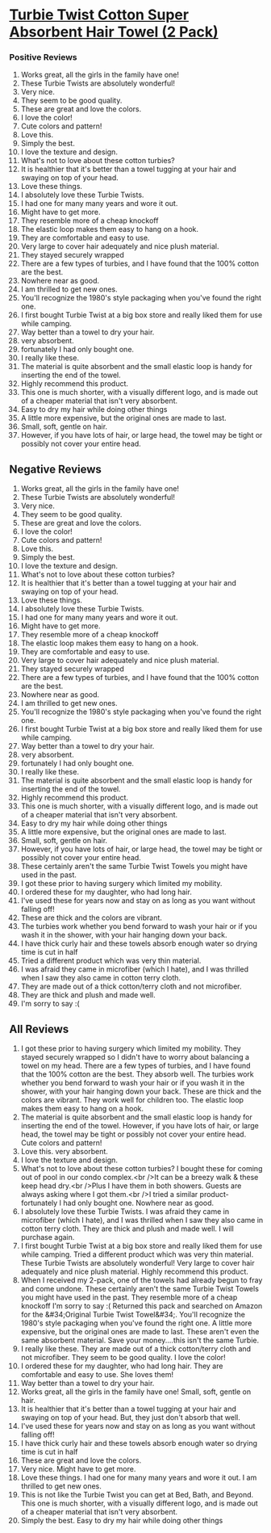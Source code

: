 # [Turbie Twist Cotton Super Absorbent Hair Towel (2 Pack)](https://products.checkmycream.com/products/Turbie-Twist-Cotton-Super-Absorbent-Hair-Towel-(2-Pack).html)

### Positive Reviews

<ol>
      <li>Works great, all the girls in the family have one!</li>
      <li>These Turbie Twists are absolutely wonderful!  </li>
      <li>Very nice.  </li>
      <li>They seem to be good quality.  </li>
      <li>These are great and love the colors.</li>
      <li>I love the color!</li>
      <li>Cute colors and pattern!</li>
      <li>Love this.</li>
      <li>Simply the best.</li>
      <li>I love the texture and design.</li>
      <li>What&#x27;s not to love about these cotton turbies?</li>
      <li>It is healthier that it&#x27;s better than a towel tugging at your hair and swaying on top of your head.</li>
      <li>Love these things.  </li>
      <li>I absolutely love these Turbie Twists.  </li>
      <li>I had one for many many years and wore it out.  </li>
      <li>Might have to get more.</li>
      <li>They resemble more of a cheap knockoff</li>
      <li>The elastic loop makes them easy to hang on a hook.</li>
      <li>They are comfortable and easy to use.</li>
      <li>Very large to cover hair adequately and nice plush material.  </li>
      <li>They stayed securely wrapped</li>
      <li>There are a few types of turbies, and I have found that the 100% cotton are the best.</li>
      <li>Nowhere near as good.</li>
      <li>I am thrilled to get new ones.</li>
      <li>You&#x27;ll recognize the 1980&#x27;s style packaging when you&#x27;ve found the right one.</li>
      <li>I first bought Turbie Twist at a big box store and really liked them for use while camping.  </li>
      <li>Way better than a towel to dry your hair.</li>
      <li>very absorbent.</li>
      <li>fortunately I had only bought one.</li>
      <li>I really like these.  </li>
      <li>The material is quite absorbent and the small elastic loop is handy for inserting the end of the towel.</li>
      <li>Highly recommend this product.</li>
      <li>This one is much shorter, with a visually different logo, and is made out of a cheaper material that isn&#x27;t very absorbent.</li>
      <li>Easy to dry my hair while doing other things</li>
      <li>A little more expensive, but the original ones are made to last.</li>
      <li>Small, soft, gentle on hair.</li>
      <li>However, if you have lots of hair, or large head, the towel may be tight or possibly not cover your entire head.</li>
</ol>


<h2>Negative Reviews</h2>
<ol>
<li> Works great, all the girls in the family have one!</li>
<li> These Turbie Twists are absolutely wonderful!  </li>
<li> Very nice.  </li>
<li> They seem to be good quality.  </li>
<li> These are great and love the colors.</li>
<li> I love the color!</li>
<li> Cute colors and pattern!</li>
<li> Love this.</li>
<li> Simply the best.</li>
<li> I love the texture and design.</li>
<li> What&#x27;s not to love about these cotton turbies?</li>
<li> It is healthier that it&#x27;s better than a towel tugging at your hair and swaying on top of your head.</li>
<li> Love these things.  </li>
<li> I absolutely love these Turbie Twists.  </li>
<li> I had one for many many years and wore it out.  </li>
<li> Might have to get more.</li>
<li> They resemble more of a cheap knockoff</li>
<li> The elastic loop makes them easy to hang on a hook.</li>
<li> They are comfortable and easy to use.</li>
<li> Very large to cover hair adequately and nice plush material.  </li>
<li> They stayed securely wrapped</li>
<li> There are a few types of turbies, and I have found that the 100% cotton are the best.</li>
<li> Nowhere near as good.</li>
<li> I am thrilled to get new ones.</li>
<li> You&#x27;ll recognize the 1980&#x27;s style packaging when you&#x27;ve found the right one.</li>
<li> I first bought Turbie Twist at a big box store and really liked them for use while camping.  </li>
<li> Way better than a towel to dry your hair.</li>
<li> very absorbent.</li>
<li> fortunately I had only bought one.</li>
<li> I really like these.  </li>
<li> The material is quite absorbent and the small elastic loop is handy for inserting the end of the towel.</li>
<li> Highly recommend this product.</li>
<li> This one is much shorter, with a visually different logo, and is made out of a cheaper material that isn&#x27;t very absorbent.</li>
<li> Easy to dry my hair while doing other things</li>
<li> A little more expensive, but the original ones are made to last.</li>
<li> Small, soft, gentle on hair.</li>
<li> However, if you have lots of hair, or large head, the towel may be tight or possibly not cover your entire head.</li>
<li> These certainly aren&#x27;t the same Turbie Twist Towels you might have used in the past.</li>
<li> I got these prior to having surgery which limited my mobility.</li>
<li> I ordered these for my daughter, who had long hair.</li>
<li> I&#x27;ve used these for years now and stay on as long as you want without falling off!</li>
<li> These are thick and the colors are vibrant.</li>
<li> The turbies work whether you bend forward to wash your hair or if you wash it in the shower, with your hair hanging down your back.</li>
<li> I have thick curly hair and these towels absorb enough water so drying time is cut in half</li>
<li> Tried a different product which was very thin material.  </li>
<li> I was afraid they came in microfiber (which I hate), and I was thrilled when I saw they also came in cotton terry cloth.  </li>
<li> They are made out of a thick cotton/terry cloth and not microfiber.  </li>
<li> They are thick and plush and made well.  </li>
<li> I&#x27;m sorry to say :(  </li>
</ol>

<h2>All Reviews</h2>

<ol>
    <li> I got these prior to having surgery which limited my mobility. They stayed securely wrapped so I didn&#x27;t have to worry about balancing a towel on my head. There are a few types of turbies, and I have found that the 100% cotton are the best. They absorb well. The turbies work whether you bend forward to wash your hair or if you wash it in the shower, with your hair hanging down your back. These are thick and the colors are vibrant. They work well for children too. The elastic loop makes them easy to hang on a hook.</li>
    <li> The material is quite absorbent and the small elastic loop is handy for inserting the end of the towel. However, if you have lots of hair, or large head, the towel may be tight or possibly not cover your entire head. Cute colors and pattern!</li>
    <li> Love this. very absorbent.</li>
    <li> I love the texture and design.</li>
    <li> What&#x27;s not to love about these cotton turbies? I bought these for coming out of pool in our condo complex.&lt;br /&gt;It can be a breezy walk &amp; these keep head dry.&lt;br /&gt;Plus I have them in both showers. Guests are always asking where I got them.&lt;br /&gt;I tried a similar product- fortunately I had only bought one. Nowhere near as good.</li>
    <li> I absolutely love these Turbie Twists.  I was afraid they came in microfiber (which I hate), and I was thrilled when I saw they also came in cotton terry cloth.  They are thick and plush and made well.  I will purchase again.</li>
    <li> I first bought Turbie Twist at a big box store and really liked them for use while camping.  Tried a different product which was very thin material.  These Turbie Twists are absolutely wonderful!  Very large to cover hair adequately and nice plush material.  Highly recommend this product.</li>
    <li> When I received my 2-pack, one of the towels had already begun to fray and come undone. These certainly aren&#x27;t the same Turbie Twist Towels you might have used in the past. They resemble more of a cheap knockoff I&#x27;m sorry to say :(  Returned this pack and searched on Amazon for the &amp;#34;Original Turbie Twist Towel&amp;#34;. You&#x27;ll recognize the 1980&#x27;s style packaging when you&#x27;ve found the right one. A little more expensive, but the original ones are made to last. These aren&#x27;t even the same absorbent material. Save your money....this isn&#x27;t the same Turbie.</li>
    <li> I really like these.  They are made out of a thick cotton/terry cloth and not microfiber.  They seem to be good quality.  I love the color!</li>
    <li> I ordered these for my daughter, who had long hair. They are comfortable and easy to use. She loves them!</li>
    <li> Way better than a towel to dry your hair.</li>
    <li> Works great, all the girls in the family have one! Small, soft, gentle on hair.</li>
    <li> It is healthier that it&#x27;s better than a towel tugging at your hair and swaying on top of your head. But, they just don&#x27;t absorb that well.</li>
    <li> I&#x27;ve used these for years now and stay on as long as you want without falling off!</li>
    <li> I have thick curly hair and these towels absorb enough water so drying time is cut in half</li>
    <li> These are great and love the colors.</li>
    <li> Very nice.  Might have to get more.</li>
    <li> Love these things.  I had one for many many years and wore it out.  I am thrilled to get new ones.</li>
    <li> This is not like the Turbie Twist you can get at Bed, Bath, and Beyond. This one is much shorter, with a visually different logo, and is made out of a cheaper material that isn&#x27;t very absorbent.</li>
    <li> Simply the best. Easy to dry my hair while doing other things</li>
</ol>




